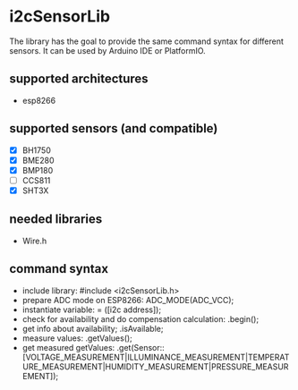 # i2cSensorLib
The library has the goal to provide the same command syntax for different sensors. It can be used by Arduino IDE or PlatformIO.

## supported architectures
 * esp8266

## supported sensors (and compatible)
- [X] BH1750
- [X] BME280
- [X] BMP180
- [ ] CCS811
- [X] SHT3X

## needed libraries
 * Wire.h

## command syntax
 * include library: #include <i2cSensorLib.h>
 * prepare ADC mode on ESP8266: ADC_MODE(ADC_VCC);
 * instantiate variable: <type> <variable> = <constructor>([i2c address]);
 * check for availability and do compensation calculation: <variable>.begin();
 * get info about availability; <variable>.isAvailable;
 * measure values: <variable>.getValues();
 * get measured getValues: <variable>.get(Sensor::[VOLTAGE_MEASUREMENT|ILLUMINANCE_MEASUREMENT|TEMPERATURE_MEASUREMENT|HUMIDITY_MEASUREMENT|PRESSURE_MEASUREMENT]);
